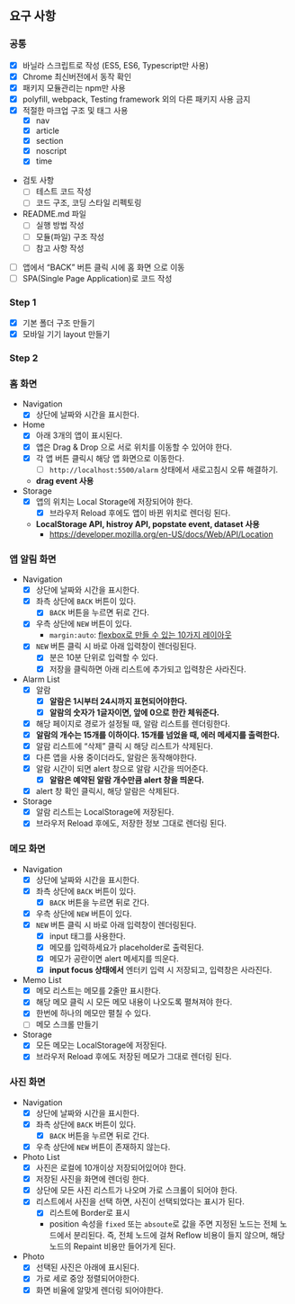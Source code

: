 ## 요구 사항

### 공통

- [x] 바닐라 스크립트로 작성 (ES5, ES6, Typescript만 사용)
- [x] Chrome 최신버전에서 동작 확인
- [x] 패키지 모듈관리는 npm만 사용
- [x] polyfill, webpack, Testing framework 외의 다른 패키지 사용 금지
- [x] 적절한 마크업 구조 및 태그 사용
  - [x] nav
  - [x] article
  - [x] section
  - [x] noscript
  - [x] time
- 검토 사항
  - [ ] 테스트 코드 작성
  - [ ] 코드 구조, 코딩 스타일 리펙토링
- README.md 파일
  - [ ] 실행 방법 작성
  - [ ] 모듈(파일) 구조 작성
  - [ ] 참고 사항 작성
- [ ] 앱에서 “BACK” 버튼 클릭 시에 홈 화면 으로 이동
- [ ] SPA(Single Page Application)로 코드 작성

### Step 1

- [x] 기본 폴더 구조 만들기
- [x] 모바일 기기 layout 만들기

### Step 2

### 홈 화면

- Navigation
  - [x] 상단에 날짜와 시간을 표시한다.
- Home
  - [x] 아래 3개의 앱이 표시된다.
  - [x] 앱은 Drag & Drop 으로 서로 위치를 이동할 수 있어야 한다.
  - [x] 각 앱 버튼 클릭시 해당 앱 화면으로 이동한다.
    - [ ] `http://localhost:5500/alarm` 상태에서 새로고침시 오류 해결하기.
  - **drag event 사용**
- Storage
  - [x] 앱의 위치는 Local Storage에 저장되어야 한다.
    - [x] 브라우저 Reload 후에도 앱이 바뀐 위치로 렌더링 된다.
  - **LocalStorage API, histroy API, popstate event, dataset 사용**
    - https://developer.mozilla.org/en-US/docs/Web/API/Location

### 앱 알림 화면

- Navigation
  - [x] 상단에 날짜와 시간을 표시한다.
  - [x] 좌측 상단에 `BACK` 버튼이 있다.
    - [x] `BACK` 버튼을 누르면 뒤로 간다.
  - [x] 우측 상단에 `NEW` 버튼이 있다.
    - `margin:auto`: [flexbox로 만들 수 있는 10가지 레이아웃](https://d2.naver.com/helloworld/8540176)
  - [x] `NEW` 버튼 클릭 시 바로 아래 입력창이 렌더링된다.
    - [x] 분은 10분 단위로 입력할 수 있다.
    - [x] 저장을 클릭하면 아래 리스트에 추가되고 입력창은 사라진다.
- Alarm List
  - [x] 알람
    - [x] **알람은 1시부터 24시까지 표현되어야한다.**
    - [x] **알람의 숫자가 1글자이면, 앞에 0으로 한칸 체워준다.**
  - [x] 해당 페이지로 경로가 설정될 때, 알람 리스트를 렌더링한다.
  - [x] **알람의 개수는 15개를 이하이다. 15개를 넘었을 때, 에러 메세지를 출력한다.**
  - [x] 알람 리스트에 “삭제” 클릭 시 해당 리스트가 삭제된다.
  - [x] 다른 앱을 사용 중이더라도, 알람은 동작해야한다.
  - [x] 알람 시간이 되면 alert 창으로 알람 시간을 띄어준다.
    - [x] **알람은 예약된 알람 개수만큼 alert 창을 띄운다.**
  - [x] alert 창 확인 클릭시, 해당 알람은 삭제된다.
- Storage
  - [x] 알람 리스트는 LocalStorage에 저장된다.
  - [x] 브라우저 Reload 후에도, 저장한 정보 그대로 렌더링 된다.

### 메모 화면

- Navigation
  - [x] 상단에 날짜와 시간을 표시한다.
  - [x] 좌측 상단에 `BACK` 버튼이 있다.
    - [x] `BACK` 버튼을 누르면 뒤로 간다.
  - [x] 우측 상단에 `NEW` 버튼이 있다.
  - [x] `NEW` 버튼 클릭 시 바로 아래 입력창이 렌더링된다.
    - [x] input 태그를 사용한다.
    - [x] 메모를 입력하세요가 placeholder로 출력된다.
    - [x] 메모가 공란이면 alert 메세지를 띄운다.
    - [x] **input focus 상태에서** 엔터키 입력 시 저장되고, 입력창은 사라진다.
- Memo List
  - [x] 메모 리스트는 메모를 2줄만 표시한다.
  - [x] 해당 메모 클릭 시 모든 메모 내용이 나오도록 펼쳐져야 한다.
  - [x] 한번에 하나의 메모만 펼칠 수 있다.
  - [ ] 메모 스크롤 만들기
- Storage
  - [x] 모든 메모는 LocalStorage에 저장된다.
  - [x] 브라우저 Reload 후에도 저장된 메모가 그대로 렌더링 된다.

### 사진 화면

- Navigation
  - [x] 상단에 날짜와 시간을 표시한다.
  - [x] 좌측 상단에 `BACK` 버튼이 있다.
    - [x] `BACK` 버튼을 누르면 뒤로 간다.
  - [x] 우측 상단에 `NEW` 버튼이 존재하지 않는다.
- Photo List
  - [x] 사진은 로컬에 10개이상 저장되어있어야 한다.
  - [x] 저장된 사진을 화면에 렌더링 한다.
  - [x] 상단에 모든 사진 리스트가 나오며 가로 스크롤이 되어야 한다.
  - [x] 리스트에서 사진을 선택 하면, 사진이 선택되었다는 표시가 된다.
    - [x] 리스트에 Border로 표시
    - position 속성을 `fixed` 또는 `absoute`로 값을 주면 지정된 노드는 전체 노드에서 분리된다. 즉, 전체 노드에 걸쳐 Reflow 비용이 들지 않으며, 해당 노드의 Repaint 비용만 들어가게 된다.
- Photo
  - [x] 선택된 사진은 아래에 표시된다.
  - [x] 가로 세로 중앙 정렬되어야한다.
  - [x] 화면 비율에 알맞게 렌더링 되어야한다.
